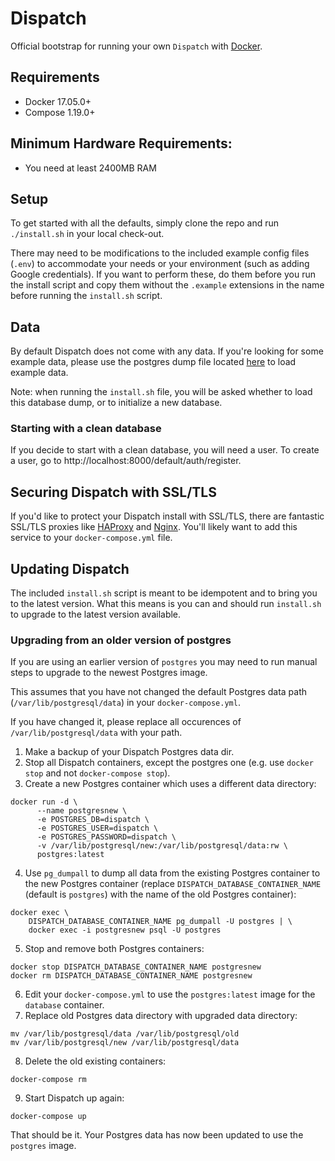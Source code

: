 # Dispatch

Official bootstrap for running your own `Dispatch` with [Docker](https://www.docker.com/).

## Requirements

- Docker 17.05.0+
- Compose 1.19.0+

## Minimum Hardware Requirements:

- You need at least 2400MB RAM

## Setup

To get started with all the defaults, simply clone the repo and run `./install.sh` in your local check-out.

There may need to be modifications to the included example config files (`.env`) to accommodate your needs or your environment (such as adding Google credentials). If you want to perform these, do them before you run the install script and copy them without the `.example` extensions in the name before running the `install.sh` script.

## Data

By default Dispatch does not come with any data. If you're looking for some example data, please use the postgres dump file located [here](https://github.com/Netflix/dispatch/blob/master/data/dispatch-sample-data.dump) to load example data.

Note: when running the `install.sh` file, you will be asked whether to load this database dump, or to initialize a new database.

### Starting with a clean database

If you decide to start with a clean database, you will need a user. To create a user, go to http://localhost:8000/default/auth/register.

## Securing Dispatch with SSL/TLS

If you'd like to protect your Dispatch install with SSL/TLS, there are
fantastic SSL/TLS proxies like [HAProxy](http://www.haproxy.org/)
and [Nginx](http://nginx.org/). You'll likely want to add this service to your `docker-compose.yml` file.

## Updating Dispatch

The included `install.sh` script is meant to be idempotent and to bring you to the latest version. What this means is you can and should run `install.sh` to upgrade to the latest version available.

### Upgrading from an older version of postgres

If you are using an earlier version of `postgres` you may need to run manual steps to upgrade to the newest Postgres image.

This assumes that you have not changed the default Postgres data path (`/var/lib/postgresql/data`) in your `docker-compose.yml`.

If you have changed it, please replace all occurences of `/var/lib/postgresql/data` with your path.

1. Make a backup of your Dispatch Postgres data dir.
2. Stop all Dispatch containers, except the postgres one (e.g. use `docker stop` and not `docker-compose stop`).
3. Create a new Postgres container which uses a different data directory:
```
docker run -d \
      --name postgresnew \
      -e POSTGRES_DB=dispatch \
      -e POSTGRES_USER=dispatch \
      -e POSTGRES_PASSWORD=dispatch \
      -v /var/lib/postgresql/new:/var/lib/postgresql/data:rw \
      postgres:latest
```
4. Use `pg_dumpall` to dump all data from the existing Postgres container to the new Postgres container (replace `DISPATCH_DATABASE_CONTAINER_NAME` (default is `postgres`) with the name of the old Postgres container):
```
docker exec \
    DISPATCH_DATABASE_CONTAINER_NAME pg_dumpall -U postgres | \
    docker exec -i postgresnew psql -U postgres
```
5. Stop and remove both Postgres containers:
```
docker stop DISPATCH_DATABASE_CONTAINER_NAME postgresnew
docker rm DISPATCH_DATABASE_CONTAINER_NAME postgresnew
```
6. Edit your `docker-compose.yml` to use the `postgres:latest` image for the `database` container.
7. Replace old Postgres data directory with upgraded data directory:
```
mv /var/lib/postgresql/data /var/lib/postgresql/old
mv /var/lib/postgresql/new /var/lib/postgresql/data
```
8. Delete the old existing containers:
```
docker-compose rm
```
9. Start Dispatch up again:
```
docker-compose up
```

That should be it. Your Postgres data has now been updated to use the `postgres` image.

